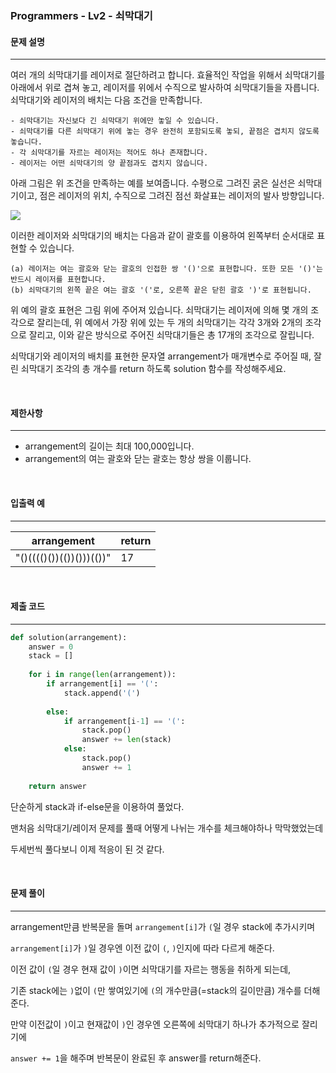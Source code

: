 ### Programmers - Lv2 - 쇠막대기

#### 문제 설명

---

여러 개의 쇠막대기를 레이저로 절단하려고 합니다. 효율적인 작업을 위해서 쇠막대기를 아래에서 위로 겹쳐 놓고, 레이저를 위에서 수직으로 발사하여 쇠막대기들을 자릅니다. 쇠막대기와 레이저의 배치는 다음 조건을 만족합니다.

```
- 쇠막대기는 자신보다 긴 쇠막대기 위에만 놓일 수 있습니다.
- 쇠막대기를 다른 쇠막대기 위에 놓는 경우 완전히 포함되도록 놓되, 끝점은 겹치지 않도록 놓습니다.
- 각 쇠막대기를 자르는 레이저는 적어도 하나 존재합니다.
- 레이저는 어떤 쇠막대기의 양 끝점과도 겹치지 않습니다.
```

아래 그림은 위 조건을 만족하는 예를 보여줍니다. 수평으로 그려진 굵은 실선은 쇠막대기이고, 점은 레이저의 위치, 수직으로 그려진 점선 화살표는 레이저의 발사 방향입니다.

<img src="https://grepp-programmers.s3.amazonaws.com/files/ybm/dbd166625b/d3ae656b-bb7b-421c-9f74-fa9ea800b860.png">

이러한 레이저와 쇠막대기의 배치는 다음과 같이 괄호를 이용하여 왼쪽부터 순서대로 표현할 수 있습니다.

```
(a) 레이저는 여는 괄호와 닫는 괄호의 인접한 쌍 '()'으로 표현합니다. 또한 모든 '()'는 반드시 레이저를 표현합니다.
(b) 쇠막대기의 왼쪽 끝은 여는 괄호 '('로, 오른쪽 끝은 닫힌 괄호 ')'로 표현됩니다.
```

위 예의 괄호 표현은 그림 위에 주어져 있습니다.
쇠막대기는 레이저에 의해 몇 개의 조각으로 잘리는데, 위 예에서 가장 위에 있는 두 개의 쇠막대기는 각각 3개와 2개의 조각으로 잘리고, 이와 같은 방식으로 주어진 쇠막대기들은 총 17개의 조각으로 잘립니다.

쇠막대기와 레이저의 배치를 표현한 문자열 arrangement가 매개변수로 주어질 때, 잘린 쇠막대기 조각의 총 개수를 return 하도록 solution 함수를 작성해주세요.



<br>

#### 제한사항

---

- arrangement의 길이는 최대 100,000입니다.
- arrangement의 여는 괄호와 닫는 괄호는 항상 쌍을 이룹니다.




<br>

#### 입출력 예

---

| arrangement              | return |
| ------------------------ | ------ |
| "()(((()())(())()))(())" | 17     |



<br>

#### 제출 코드

---

```python
def solution(arrangement):
    answer = 0
    stack = []
    
    for i in range(len(arrangement)):
        if arrangement[i] == '(':
            stack.append('(')
            
        else:
            if arrangement[i-1] == '(':
                stack.pop()
                answer += len(stack)
            else:
                stack.pop()
                answer += 1
                
    return answer
```

단순하게 stack과 if-else문을 이용하여 풀었다.

맨처음 쇠막대기/레이저 문제를 풀때 어떻게 나뉘는 개수를 체크해야하나 막막했었는데

두세번씩 풀다보니 이제 적응이 된 것 같다. 


<br>


#### 문제 풀이

---

arrangement만큼 반복문을 돌며 `arrangement[i]`가 `(`일 경우 stack에 추가시키며

`arrangement[i]`가 `)`일 경우엔 이전 값이 `(`,  `)`인지에 따라 다르게 해준다.

이전 값이 `(`일 경우 현재 값이 `)`이면 쇠막대기를 자르는 행동을 취하게 되는데,

기존 stack에는 `)`없이 `(`만 쌓여있기에 `(`의 개수만큼(=stack의 길이만큼) 개수를 더해준다.

만약 이전값이 `)`이고 현재값이 `)`인 경우엔 오른쪽에 쇠막대기 하나가 추가적으로 잘리기에

`answer += 1`을 해주며 반복문이 완료된 후 answer를 return해준다.
